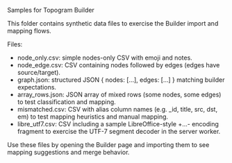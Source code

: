 Samples for Topogram Builder

This folder contains synthetic data files to exercise the Builder import and mapping flows.

Files:
- node_only.csv: simple nodes-only CSV with emoji and notes.
- node_edge.csv: CSV containing nodes followed by edges (edges have source/target).
- graph.json: structured JSON { nodes: [...], edges: [...] } matching builder expectations.
- array_rows.json: JSON array of mixed rows (some nodes, some edges) to test classification and mapping.
- mismatched.csv: CSV with alias column names (e.g. _id, title, src, dst, em) to test mapping heuristics and manual mapping.
- libre_utf7.csv: CSV including a sample LibreOffice-style +...- encoding fragment to exercise the UTF-7 segment decoder in the server worker.

Use these files by opening the Builder page and importing them to see mapping suggestions and merge behavior.

